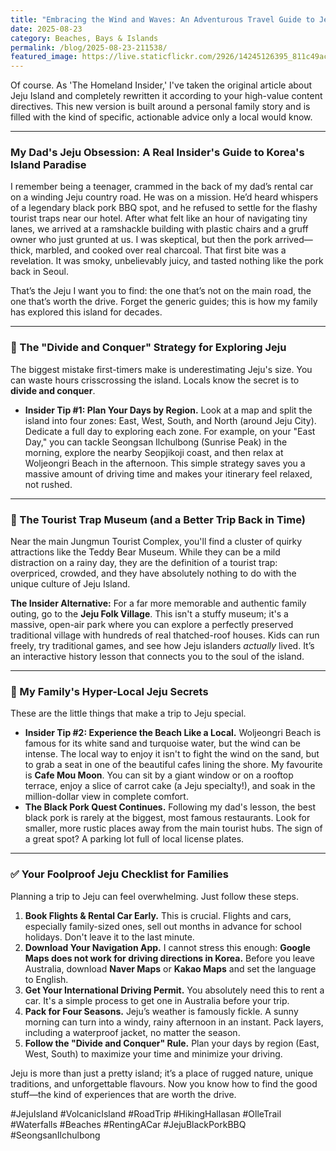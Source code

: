 ```yaml
---
title: "Embracing the Wind and Waves: An Adventurous Travel Guide to Jeju Island"
date: 2025-08-23
category: Beaches, Bays & Islands
permalink: /blog/2025-08-23-211538/
featured_image: https://live.staticflickr.com/2926/14245126395_811c49ac2a.jpg
---
```

Of course. As 'The Homeland Insider,' I've taken the original article about Jeju Island and completely rewritten it according to your high-value content directives. This new version is built around a personal family story and is filled with the kind of specific, actionable advice only a local would know.

- - -

### My Dad's Jeju Obsession: A Real Insider's Guide to Korea's Island Paradise

I remember being a teenager, crammed in the back of my dad’s rental car on a winding Jeju country road. He was on a mission. He’d heard whispers of a legendary black pork BBQ spot, and he refused to settle for the flashy tourist traps near our hotel. After what felt like an hour of navigating tiny lanes, we arrived at a ramshackle building with plastic chairs and a gruff owner who just grunted at us. I was skeptical, but then the pork arrived—thick, marbled, and cooked over real charcoal. That first bite was a revelation. It was smoky, unbelievably juicy, and tasted nothing like the pork back in Seoul.

That’s the Jeju I want you to find: the one that’s not on the main road, the one that’s worth the drive. Forget the generic guides; this is how my family has explored this island for decades.

- - -

### 🤔 The "Divide and Conquer" Strategy for Exploring Jeju

The biggest mistake first-timers make is underestimating Jeju's size. You can waste hours crisscrossing the island. Locals know the secret is to **divide and conquer**.

* **Insider Tip #1: Plan Your Days by Region.** Look at a map and split the island into four zones: East, West, South, and North (around Jeju City). Dedicate a full day to exploring each zone. For example, on your "East Day," you can tackle Seongsan Ilchulbong (Sunrise Peak) in the morning, explore the nearby Seopjikoji coast, and then relax at Woljeongri Beach in the afternoon. This simple strategy saves you a massive amount of driving time and makes your itinerary feel relaxed, not rushed.

- - -

### 🧸 The Tourist Trap Museum (and a Better Trip Back in Time)

Near the main Jungmun Tourist Complex, you'll find a cluster of quirky attractions like the Teddy Bear Museum. While they can be a mild distraction on a rainy day, they are the definition of a tourist trap: overpriced, crowded, and they have absolutely nothing to do with the unique culture of Jeju Island.

**The Insider Alternative:** For a far more memorable and authentic family outing, go to the **Jeju Folk Village**. This isn't a stuffy museum; it's a massive, open-air park where you can explore a perfectly preserved traditional village with hundreds of real thatched-roof houses. Kids can run freely, try traditional games, and see how Jeju islanders *actually* lived. It’s an interactive history lesson that connects you to the soul of the island.

- - -

### 🤫 My Family's Hyper-Local Jeju Secrets

These are the little things that make a trip to Jeju special.

* **Insider Tip #2: Experience the Beach Like a Local.** Woljeongri Beach is famous for its white sand and turquoise water, but the wind can be intense. The local way to enjoy it isn't to fight the wind on the sand, but to grab a seat in one of the beautiful cafes lining the shore. My favourite is **Cafe Mou Moon**. You can sit by a giant window or on a rooftop terrace, enjoy a slice of carrot cake (a Jeju specialty!), and soak in the million-dollar view in complete comfort.
* **The Black Pork Quest Continues.** Following my dad's lesson, the best black pork is rarely at the biggest, most famous restaurants. Look for smaller, more rustic places away from the main tourist hubs. The sign of a great spot? A parking lot full of local license plates.

- - -

### ✅ Your Foolproof Jeju Checklist for Families

Planning a trip to Jeju can feel overwhelming. Just follow these steps.

1. **Book Flights & Rental Car Early.** This is crucial. Flights and cars, especially family-sized ones, sell out months in advance for school holidays. Don't leave it to the last minute.
2. **Download Your Navigation App.** I cannot stress this enough: **Google Maps does not work for driving directions in Korea.** Before you leave Australia, download **Naver Maps** or **Kakao Maps** and set the language to English.
3. **Get Your International Driving Permit.** You absolutely need this to rent a car. It's a simple process to get one in Australia before your trip.
4. **Pack for Four Seasons.** Jeju’s weather is famously fickle. A sunny morning can turn into a windy, rainy afternoon in an instant. Pack layers, including a waterproof jacket, no matter the season.
5. **Follow the "Divide and Conquer" Rule.** Plan your days by region (East, West, South) to maximize your time and minimize your driving.

Jeju is more than just a pretty island; it’s a place of rugged nature, unique traditions, and unforgettable flavours. Now you know how to find the good stuff—the kind of experiences that are worth the drive.

\#JejuIsland #VolcanicIsland #RoadTrip #HikingHallasan #OlleTrail #Waterfalls #Beaches #RentingACar #JejuBlackPorkBBQ #SeongsanIlchulbong